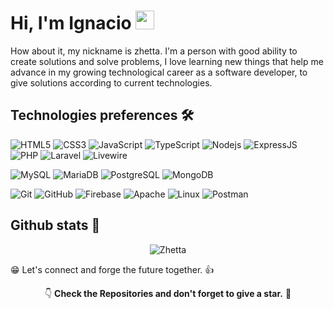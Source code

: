 
# Hi, I'm Ignacio <img alt="wave" src="https://raw.githubusercontent.com/MartinHeinz/MartinHeinz/master/wave.gif" width="30px">

How about it, my nickname is zhetta. I'm a person with good ability to create solutions and solve problems, I love learning new things that help me advance in my growing technological career as a software developer, to give solutions according to current technologies.

## Technologies preferences 🛠️

![HTML5](https://img.shields.io/badge/-HTML5-0D1117?style=flat&logo=html5&logoColor=23E44D27)
![CSS3](https://img.shields.io/badge/-CSS3-0D1117?style=flat&logo=css3&logoColor=%231572B6)
![JavaScript](https://img.shields.io/badge/-JavaScript-0D1117?style=flat&logo=javascript&logoColor=yellow)
![TypeScript](https://img.shields.io/badge/-TypeScript-0D1117?style=flat&logo=typescript&logoColor=blue)
![Nodejs](https://img.shields.io/badge/-Nodejs-0D1117?style=flat&logo=Node.js&logoColor=4db33d)
![ExpressJS](https://img.shields.io/badge/-ExpressJS-0D1117?style=flat&logo=express&logoColor=white)
![PHP](https://img.shields.io/badge/-PHP-0D1117?style=flat&logo=php&logoColor=blueviolet)
![Laravel](https://img.shields.io/badge/-Laravel-0D1117?style=flat&logo=laravel&logoColor=F9322C)
![Livewire](https://img.shields.io/badge/-Livewire-0D1117?style=flat&logo=livewire&logoColor=4E56A6)

![MySQL](https://img.shields.io/badge/-MySQL-ffffff?style=flat&logo=mysql&logoColor=007597)
![MariaDB](https://img.shields.io/badge/-MariaDB-ffffff?style=flat&logo=mariadb&logoColor=C0765A)
![PostgreSQL](https://img.shields.io/badge/-PostgreSQL-ffffff?style=flat&logo=postgresql&logoColor=336791)
![MongoDB](https://img.shields.io/badge/-MongoDB-ffffff?style=flat&logo=mongodb&logoColor=00ED64)

![Git](https://img.shields.io/badge/-Git-181717?style=flat&logo=git)
![GitHub](https://img.shields.io/badge/-GitHub-181717?style=flat&logo=github)
![Firebase](https://img.shields.io/badge/-Firebase-181717?style=flat&logo=firebase)
![Apache](https://img.shields.io/badge/-Apache-181717?style=flat&logo=apache&logoColor=CC2235)
![Linux](https://img.shields.io/badge/-Linux-181717?style=flat&logo=linux&logoColor=white)
![Postman](https://img.shields.io/badge/-Postman-181717?style=flat&logo=postman&logoColor=orange)

## Github stats 📌

<div align="center">
<p><img align="center" src="https://github-readme-streak-stats.herokuapp.com/?user=byZhetta&theme=github-dark" alt="Zhetta" /></p>
</div>


😁 Let's connect and forge the future together. 👍

<div align="center">
👇 <strong>Check the Repositories and don't forget to give a star.</strong> 🌟
</div>
